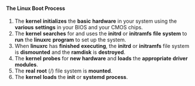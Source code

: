 #### **The Linux Boot Process**
1. The **kernel** **initializes** the **basic** **hardware** in your system using the **various** **settings** in your BIOS and your CMOS chips.  
2. The **kernel** **searches** for and uses the **initrd** or **initramfs** **file** **system** to **run** the **linuxrc** **program** to set up the system.  
3. When **linuxrc** has **finished** **executing**, the **initrd** or **initramfs** file system is **dismounted** and the **ramdisk** is **destroyed**.  
4. The **kernel** **probes** for **new** **hardware** and **loads** the **appropriate** **driver** **modules**.  
5. The **real** **root** (/) file system is **mounted**.  
6. The **kernel** **loads** the **init** or **systemd** **process**.